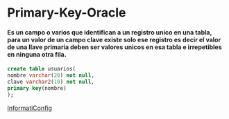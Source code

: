 # Primary-Key-Oracle
#### Es un campo o varios que identifican a un registro unico en una tabla, para un valor de un campo clave existe solo ese registro es decir el valor de una llave primaria deben ser valores unicos en esa tabla e irrepetibles  en ninguna otra fila.

```sql
create table usuarios(
nombre varchar(20) not null,
clave varchar2(10) not null,
primary key(nombre)
);
```

[InformatiConfig](https://www.youtube.com/watch?v=fXhw9B_n7Sg&list=PL2Z95CSZ1N4HM7gzW8gK1Jt3lGWQO0k_G&index=14&ab_channel=INFORMATICONFIG "Video Referencia")
